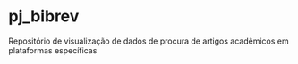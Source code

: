 # pj_bibrev
Repositório de visualização de dados de procura de artigos acadêmicos em plataformas específicas
